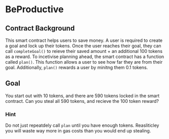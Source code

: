 # BeProductive

## Contract Background
This smart contract helps users to save money. A user is required to create a goal and lock up their tokens. Once the user reaches their goal, they can call `completeGoal()` to reieve their saved amount + an additional 100 tokens as a reward. To incetivise planning ahead, the smart contract has a function called `plan()`. This function allows a user to see how far they are from their goal. Additionally, `plan()` rewards a user by minitng them 0.1 tokens.
## Goal
You start out with 10 tokens, and there are 590 tokens locked in the smart contract. Can you steal all 590 tokens, and recieve the 100 token reward?

### Hint
Do not just repeatdely call `plan` until you have enough tokens. Reasliticley you will waste way more in gas costs than you would end up stealing.